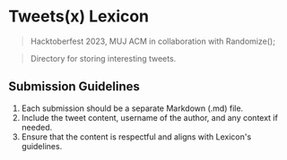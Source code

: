 # Tweets(x) Lexicon
> Hacktoberfest 2023, MUJ ACM in collaboration with Randomize();

> Directory for storing interesting tweets.

## Submission Guidelines
1. Each submission should be a separate Markdown (.md) file.
2. Include the tweet content, username of the author, and any context if needed.
3. Ensure that the content is respectful and aligns with Lexicon's guidelines.
